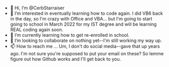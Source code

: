 - 👋 Hi, I’m @CerbStarraiser
- 👀 I’m interested in eventually learning how to code again.  I did VB6 back in the day, so I'm crazy with Office and VBA... but I'm going to start going to school in March 2022 for my IST degree and will be learning REAL coding again soon.
- 🌱 I’m currently learning how to get re-enrolled in school.
- 💞️ I’m looking to collaborate on nothing yet--I'm still working my way up.
- 📫 How to reach me ...  Um, I don't do social media--gave that up years ago.  I'm not sure you're supposed to put your email on these?  So lemme figure out how Github works and I'll get back to you.

<!---
CerbStarraiser/CerbStarraiser is a ✨ special ✨ repository because its `README.md` (this file) appears on your GitHub profile.
You can click the Preview link to take a look at your changes.
--->
